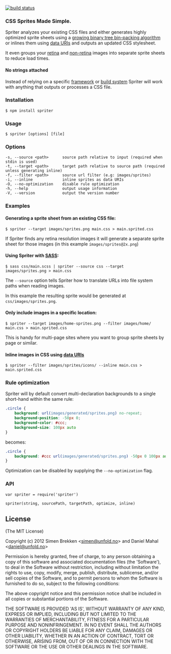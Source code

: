 [![build status](https://secure.travis-ci.org/unfold/spriter.png)](http://travis-ci.org/unfold/spriter)

### CSS Sprites Made Simple.

Spriter analyzes your existing CSS files and either generates highly optimized sprite sheets using a [growing binary tree bin-packing algorithm](http://codeincomplete.com/posts/2011/5/7/bin_packing) or inlines them using [data URIs](http://en.wikipedia.org/wiki/Data_URI_scheme#CSS) and outputs an updated CSS stylesheet.

It even groups your [retina](http://work.no/lib/images/generated/sprites/base@2x.png) and [non-retina](http://work.no/lib/images/generated/sprites/base@2x.png) images into separate sprite sheets to reduce load times.

#### No strings attached

Instead of relying on a specific [framework](http://compass-style.org) or [build system](http://gruntjs.com) Spriter will work with anything that outputs or processes a CSS file.

### Installation

    $ npm install spriter

### Usage

    $ spriter [options] [file]

### Options
    -s, --source <path>      source path relative to input (required when stdin is used)
    -t, --target <path>      target path relative to source path (required unless generating inline)
    -f, --filter <path>      source url filter (e.g: images/sprites)
    -i, --inline             inline sprites as data URIs
    -O, --no-optimization    disable rule optimization
    -h, --help               output usage information
    -V, --version            output the version number

### Examples

#### Generating a sprite sheet from an existing CSS file:

    $ spriter --target images/sprites.png main.css > main.sprited.css
    
If Spriter finds any retina resolution images it will generate a separate sprite sheet for those images (in this example `ímages/sprites@2x.png`)
    
#### Using Spriter with [SASS](http://sass-lang.com):

    $ sass css/main.scss | spriter --source css --target images/sprites.png > main.css
    
The `--source` option tells Spriter how to translate URLs into file system paths when reading images.

In this example the resulting sprite would be generated at `css/images/sprites.png`.

#### Only include images in a specific location:

    $ spriter --target images/home-sprites.png --filter images/home/ main.css > main.sprited.css

This is handy for multi-page sites where you want to group sprite sheets by page or similar.

#### Inline images in CSS using [data URIs](http://en.wikipedia.org/wiki/Data_URI_scheme#CSS)

    $ spriter --filter images/sprites/icons/ --inline main.css > main.sprited.css

### Rule optimization

Spriter will by default convert multi-declaration backgrounds to a single short-hand within the same rule:

```css
.circle {
    background: url(images/generated/sprites.png) no-repeat;
    background-position: -50px 0;
    background-color: #ccc;
    background-size: 100px auto
}
```

becomes:

```css
.circle {
    background: #ccc url(images/generated/sprites.png) -50px 0 100px auto no-repeat
}
```

Optimization can be disabled by supplying the `--no-optimization` flag.

### API

    var spriter = require('spriter')
    
    spriter(string, sourcePath, targetPath, optimize, inline)


## License

(The MIT License)

Copyright (c) 2012 Simen Brekken &lt;simen@unfold.no&gt; and Daniel Mahal &lt;daniel@unfold.no&gt;

Permission is hereby granted, free of charge, to any person obtaining
a copy of this software and associated documentation files (the
'Software'), to deal in the Software without restriction, including
without limitation the rights to use, copy, modify, merge, publish,
distribute, sublicense, and/or sell copies of the Software, and to
permit persons to whom the Software is furnished to do so, subject to
the following conditions:

The above copyright notice and this permission notice shall be
included in all copies or substantial portions of the Software.

THE SOFTWARE IS PROVIDED 'AS IS', WITHOUT WARRANTY OF ANY KIND,
EXPRESS OR IMPLIED, INCLUDING BUT NOT LIMITED TO THE WARRANTIES OF
MERCHANTABILITY, FITNESS FOR A PARTICULAR PURPOSE AND NONINFRINGEMENT.
IN NO EVENT SHALL THE AUTHORS OR COPYRIGHT HOLDERS BE LIABLE FOR ANY
CLAIM, DAMAGES OR OTHER LIABILITY, WHETHER IN AN ACTION OF CONTRACT,
TORT OR OTHERWISE, ARISING FROM, OUT OF OR IN CONNECTION WITH THE
SOFTWARE OR THE USE OR OTHER DEALINGS IN THE SOFTWARE.
